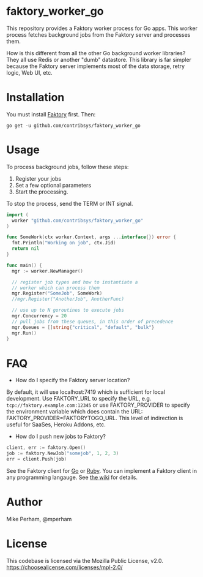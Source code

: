 # faktory_worker_go

This repository provides a Faktory worker process for Go apps.  This
worker process fetches background jobs from the Faktory server and processes them.

How is this different from all the other Go background worker libraries?
They all use Redis or another "dumb" datastore.  This library is far
simpler because the Faktory server implements most of the data storage, retry logic,
Web UI, etc.

# Installation

You must install [Faktory](https://github.com/contribsys/faktory) first.
Then:

```
go get -u github.com/contribsys/faktory_worker_go
```

# Usage

To process background jobs, follow these steps:

1. Register your jobs
2. Set a few optional parameters
3. Start the processing.

To stop the process, send the TERM or INT signal.

```go
import (
  worker "github.com/contribsys/faktory_worker_go"
)

func SomeWork(ctx worker.Context, args ...interface{}) error {
  fmt.Println("Working on job", ctx.Jid)
  return nil
}

func main() {
  mgr := worker.NewManager()

  // register job types and how to instantiate a
  // worker which can process them
  mgr.Register("SomeJob", SomeWork)
  //mgr.Register("AnotherJob", AnotherFunc)

  // use up to N goroutines to execute jobs
  mgr.Concurrency = 20
  // pull jobs from these queues, in this order of precedence
  mgr.Queues = []string{"critical", "default", "bulk"}
  mgr.Run()
}
```

# FAQ

* How do I specify the Faktory server location?

By default, it will use localhost:7419 which is sufficient for local development.
Use FAKTORY\_URL to specify the URL, e.g. `tcp://faktory.example.com:12345` or
use FAKTORY\_PROVIDER to specify the environment variable which does
contain the URL: FAKTORY\_PROVIDER=FAKTORYTOGO\_URL.  This level of
indirection is useful for SaaSes, Heroku Addons, etc.

* How do I push new jobs to Faktory?

```go
client, err := faktory.Open()
job := faktory.NewJob("somejob", 1, 2, 3)
err = client.Push(job)
```

See the Faktory client for
[Go](https://github.com/contribsys/faktory/blob/master/client.go) or
[Ruby](https://github.com/contribsys/faktory-ruby/blob/master/lib/faktory/client.rb).
You can implement a Faktory client in any programming langauge.
See [the wiki](https://github.com/contribsys/faktory/wiki) for details.

# Author

Mike Perham, @mperham

# License

This codebase is licensed via the Mozilla Public License, v2.0. https://choosealicense.com/licenses/mpl-2.0/
